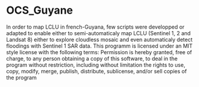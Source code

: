 # OCS_Guyane
In order to map LCLU in french-Guyana, few scripts were developped or adapted to enable either to semi-automaticaly map LCLU (Sentinel 1, 2 and Landsat 8) either to explore cloudless mosaic and even automaticaly detect floodings with Sentinel 1 SAR data.
This programm is licensed under an MIT style license with the 
following terms:
Permission is hereby granted, free of charge, to any person obtaining a
copy of this software, to deal in the program without restriction, including without limitation
the rights to use, copy, modify, merge, publish, distribute, sublicense,
and/or sell copies of the program
